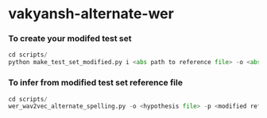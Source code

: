 # vakyansh-alternate-wer

### To create your modifed test set

```python
cd scripts/ 
python make_test_set_modified.py i <abs path to reference file> -o <abs path to modified reference file> -d <abs path to dictionary>
```
### To infer from modified test set reference file

```python
cd scripts/
wer_wav2vec_alternate_spelling.py -o <hypothesis file> -p <modified refernce file> -a True
```
